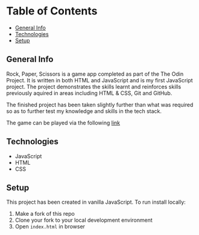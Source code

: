 # Table of Contents

- [General Info](#General-Info)
- [Technologies](#technologies)
- [Setup](#setup)

## General Info

Rock, Paper, Scissors is a game app completed as part of the The Odin Project. It is written in both HTML and JavaScript and is my first JavaScript project. The project demonstrates the skills learnt and reinforces skills previously aquired in areas including HTML & CSS, Git and GitHub.

The finished project has been taken slightly further than what was required so as to further test my knowledge and skills in the tech stack.

The game can be played via the following [link](https://approckpaperscissors.netlify.app/)

## Technologies

- JavaScript
- HTML
- CSS

## Setup

This project has been created in vanilla JavaScript. To run install locally:

1. Make a fork of this repo
2. Clone your fork to your local development environment
3. Open `index.html` in browser
